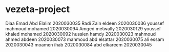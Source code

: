 # vezeta-project
Diaa Emad Abd Elalim  2020030035
Radi Zain eldeen       2020030036
youssef mahmoud mohamed  2020030094
Amged metwally           2020030129
youssef khaled mohamed    2020030092
hussien hamdy             2020030023
mahmoud ahmed abdeen       2020030073
mahmoud abd elsattar        2020030075
ali essam                   2020030043
moamen ihab                  2020030084
abd elkareem                  2020030045
